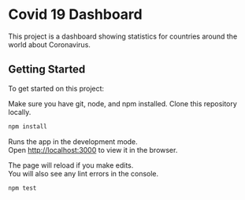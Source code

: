 # Covid 19 Dashboard

This project is a dashboard showing statistics for countries around the world about Coronavirus.


## Getting Started

To get started on this project:

Make sure you have git, node, and npm installed.
Clone this repository locally.

```bash
npm install
```

Runs the app in the development mode.\
Open [http://localhost:3000](http://localhost:3000) to view it in the browser.

The page will reload if you make edits.\
You will also see any lint errors in the console.

```bash
npm test
```